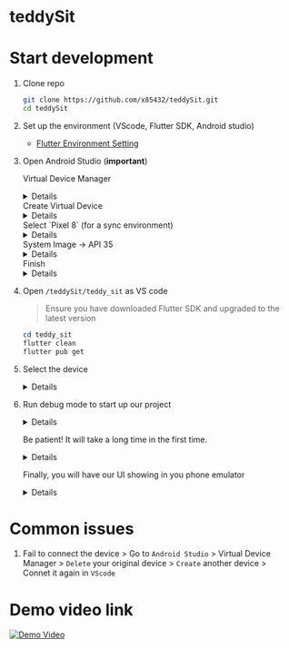 # teddySit

# Start development
1. Clone repo
    ```bash
    git clone https://github.com/x85432/teddySit.git
    cd teddySit
    ```
2. Set up the environment (VScode, Flutter SDK, Android studio)
    - [Flutter Environment Setting](https://codelabs.developers.google.com/codelabs/flutter-codelab-first?hl=zh-tw#1)
3. Open Android Studio (**important**)
    
    Virtual Device Manager
    <details><img width="778" height="633" alt="image" src="https://github.com/user-attachments/assets/188ef0ca-7103-4aa0-be52-c5a5056d6261" /></details>
    Create Virtual Device
    <details><img width="198" height="98" alt="image" src="https://github.com/user-attachments/assets/01675cdd-902a-49c3-86ae-2b6704910ea2" /></details>
    Select `Pixel 8` (for a sync environment)
    <details><img width="1099" height="749" alt="image" src="https://github.com/user-attachments/assets/dc908721-fd3e-4894-9276-17ecf37c16fa" /></details>
    System Image -> API 35
    <details><img width="1090" height="593" alt="image" src="https://github.com/user-attachments/assets/4705a8de-5271-4669-9750-01872e66f405" /></details>
    Finish
    <details><img width="1093" height="743" alt="image" src="https://github.com/user-attachments/assets/ccad6c2e-2f19-402f-9d1c-7aeb3c99b0a5" /></details>

4. Open `/teddySit/teddy_sit` as VS code
    > Ensure you have downloaded Flutter SDK and upgraded to the latest version <br>
    ```powershell
    cd teddy_sit
    flutter clean
    flutter pub get
    ```

5. Select the device
   <details> <img width="796" height="76" alt="image" src="https://github.com/user-attachments/assets/e32bb7d1-aeb8-4708-9477-bb394b3e3b9a" /> </details>

6. Run debug mode to start up our project
   <details> <img width="267" height="130" alt="image" src="https://github.com/user-attachments/assets/ba9a5a0e-5d88-4550-b112-cbf75c8e9168" /> </details>

    Be patient! It will take a long time in the first time.
   <details> <img width="303" height="32" alt="image" src="https://github.com/user-attachments/assets/1c7e30fa-4a2f-41f5-a1fd-a04ccc43ece2" /> </details>

   Finally, you will have our UI showing in you phone emulator
   <details><img width="475" height="902" alt="image" src="https://github.com/user-attachments/assets/0fe67301-7097-4e41-855a-95a396f50c21" /> </details>


# Common issues
1. Fail to connect the device
\> Go to `Android Studio` > Virtual Device Manager > `Delete` your original device > `Create` another device > Connet it again in `VScode`

# Demo video link
[![Demo Video](https://img.youtube.com/vi/YxQu-dgL4Kg/0.jpg)](https://youtu.be/YxQu-dgL4Kg)






